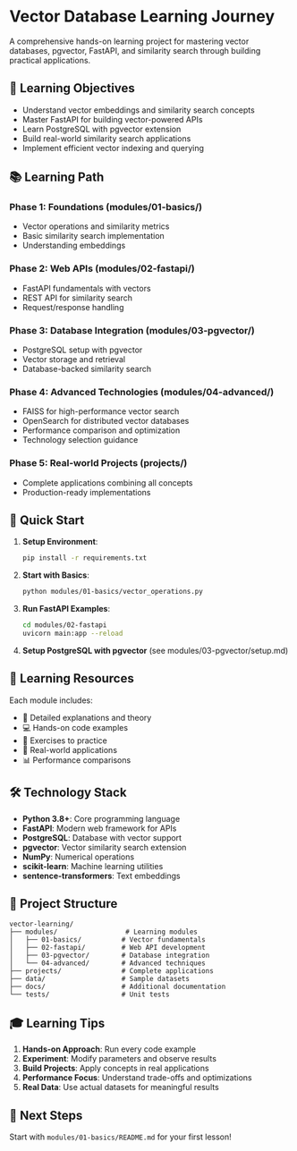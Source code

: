 # Vector Database Learning Journey

A comprehensive hands-on learning project for mastering vector databases, pgvector, FastAPI, and similarity search through building practical applications.

## 🎯 Learning Objectives

- Understand vector embeddings and similarity search concepts
- Master FastAPI for building vector-powered APIs
- Learn PostgreSQL with pgvector extension
- Build real-world similarity search applications
- Implement efficient vector indexing and querying

## 📚 Learning Path

### Phase 1: Foundations (modules/01-basics/)

- Vector operations and similarity metrics
- Basic similarity search implementation
- Understanding embeddings

### Phase 2: Web APIs (modules/02-fastapi/)

- FastAPI fundamentals with vectors
- REST API for similarity search
- Request/response handling

### Phase 3: Database Integration (modules/03-pgvector/)

- PostgreSQL setup with pgvector
- Vector storage and retrieval
- Database-backed similarity search

### Phase 4: Advanced Technologies (modules/04-advanced/)

- FAISS for high-performance vector search
- OpenSearch for distributed vector databases
- Performance comparison and optimization
- Technology selection guidance

### Phase 5: Real-world Projects (projects/)

- Complete applications combining all concepts
- Production-ready implementations

## 🚀 Quick Start

1. **Setup Environment**:

   ```bash
   pip install -r requirements.txt
   ```

2. **Start with Basics**:

   ```bash
   python modules/01-basics/vector_operations.py
   ```

3. **Run FastAPI Examples**:

   ```bash
   cd modules/02-fastapi
   uvicorn main:app --reload
   ```

4. **Setup PostgreSQL with pgvector** (see modules/03-pgvector/setup.md)

## 📖 Learning Resources

Each module includes:

- 📝 Detailed explanations and theory
- 💻 Hands-on code examples
- 🔬 Exercises to practice
- 🎯 Real-world applications
- 📊 Performance comparisons

## 🛠 Technology Stack

- **Python 3.8+**: Core programming language
- **FastAPI**: Modern web framework for APIs
- **PostgreSQL**: Database with vector support
- **pgvector**: Vector similarity search extension
- **NumPy**: Numerical operations
- **scikit-learn**: Machine learning utilities
- **sentence-transformers**: Text embeddings

## 📁 Project Structure

```
vector-learning/
├── modules/                 # Learning modules
│   ├── 01-basics/          # Vector fundamentals
│   ├── 02-fastapi/         # Web API development
│   ├── 03-pgvector/        # Database integration
│   └── 04-advanced/        # Advanced techniques
├── projects/               # Complete applications
├── data/                   # Sample datasets
├── docs/                   # Additional documentation
└── tests/                  # Unit tests
```

## 🎓 Learning Tips

1. **Hands-on Approach**: Run every code example
2. **Experiment**: Modify parameters and observe results
3. **Build Projects**: Apply concepts in real applications
4. **Performance Focus**: Understand trade-offs and optimizations
5. **Real Data**: Use actual datasets for meaningful results

## 🤝 Next Steps

Start with `modules/01-basics/README.md` for your first lesson!
